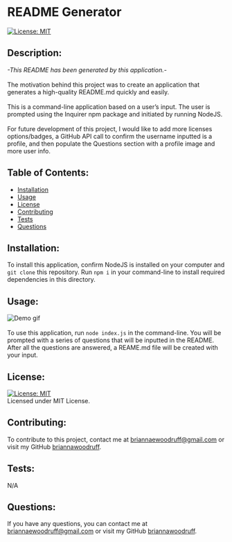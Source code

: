 
  # README Generator
  [![License: MIT](https://img.shields.io/badge/License-MIT-yellow.svg)](https://opensource.org/licenses/MIT)

  ## Description:
  *-This README has been generated by this application.-* <br /><br /> The motivation behind this project was to create an application that generates a high-quality README.md quickly and easily. <br /><br />  This is a command-line application based on a user’s input. The user is prompted using the Inquirer npm package and initiated by running NodeJS. <br /><br />  For future development of this project, I would like to add more licenses options/badges, a GitHub API call to confirm the username inputted is a profile, and then populate the Questions section with a profile image and more user info.
  <br />

  ## Table of Contents:
  * [Installation](#installation)
  * [Usage](#usage)
  * [License](#license)
  * [Contributing](#contributing)
  * [Tests](#tests)
  * [Questions](#questions)

  ## Installation:
  To install this application, confirm NodeJS is installed on your computer and `git clone` this repository. Run `npm i` in your command-line to install required dependencies in this directory.
  <br />
  
  ## Usage:
  ![Demo gif](media/README-demo.gif) <br />  <br /> To use this application, run `node index.js` in the command-line. You will be prompted with a series of questions that will be inputted in the README. After all the questions are answered, a REAME.md file will be created with your input.
  <br />

  ## License: 
  [![License: MIT](https://img.shields.io/badge/License-MIT-yellow.svg)](https://opensource.org/licenses/MIT)
  <br />
  Licensed under MIT License.
  <br />

  ## Contributing:
  To contribute to this project, contact me at 
  briannaewoodruff@gmail.com or visit my GitHub [briannawoodruff](https://github.com/briannawoodruff).
  <br />

  ## Tests:
  N/A
  <br />
  
  ## Questions:
  If you have any questions, you can contact me at briannaewoodruff@gmail.com or visit my GitHub [briannawoodruff](https://github.com/briannawoodruff).
  